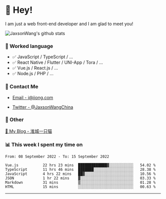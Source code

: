 # 👋 Hey!

I am just a web front-end developer and I am glad to meet you!

![JaxsonWang's github stats](https://github-readme-stats.vercel.app/api?username=JaxsonWang&&show_icons=true&&title_color=1abc9c&&icon_color=1abc9c)


### 📝 Worked language

- ✅ JavaScript / TypeScript / ...
- ✅ React Native / Flutter / UNI-App / Tora / ...
- ✅ Vue.js / React.js / ...
- ✅ Node.js / PHP / ...

### 📮 Contact Me

- [Email - i@iiong.com](mailto:i@iiong.com)

- [Twitter - @JaxsonWangChina](https://twitter.com/JaxsonWangChina)

### 🤪 Other

[📌 My Blog - 淮城一只猫](https://iiong.com)

### 📊 This week I spent my time on

<!--START_SECTION:waka-->

```text
From: 08 September 2022 - To: 15 September 2022

Vue.js           22 hrs 23 mins  █████████████▓░░░░░░░░░░░   54.02 %
TypeScript       11 hrs 46 mins  ███████░░░░░░░░░░░░░░░░░░   28.38 %
JavaScript       4 hrs 22 mins   ██▓░░░░░░░░░░░░░░░░░░░░░░   10.56 %
JSON             1 hr 22 mins    ▓░░░░░░░░░░░░░░░░░░░░░░░░   03.33 %
Markdown         31 mins         ▒░░░░░░░░░░░░░░░░░░░░░░░░   01.28 %
HTML             15 mins         ░░░░░░░░░░░░░░░░░░░░░░░░░   00.63 %
```

<!--END_SECTION:waka-->

---
